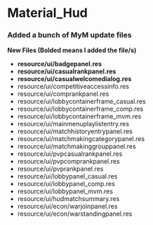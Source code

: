 # Material_Hud

### Added a bunch of MyM update files

**New Files (Bolded means I added the file/s)**
* **resource/ui/badgepanel.res**
* **resource/ui/casualrankpanel.res**
* **resource/ui/casualwelcomedialog.res**
* resource/ui/competitiveaccessinfo.res
* resource/ui/comprankpanel.res
* resource/ui/lobbycontainerframe_casual.res
* resource/ui/lobbycontainerframe_comp.res
* resource/ui/lobbycontainerframe_mvm.res
* resource/ui/mainmenuplaylistentry.res
* resource/ui/matchhistoryentrypanel.res
* resource/ui/matchmakingcategorypanel.res
* resource/ui/matchmakinggrouppanel.res
* resource/ui/pvpcasualrankpanel.res
* resource/ui/pvpcomprankpanel.res
* resource/ui/pvprankpanel.res
* resource/ui/lobbypanel_casual.res
* resource/ui/lobbypanel_comp.res
* resource/ui/lobbypanel_mvm.res
* resource/ui/hudmatchsummary.res
* resource/ui/econ/warjoinpanel.res
* resource/ui/econ/warstandingpanel.res







